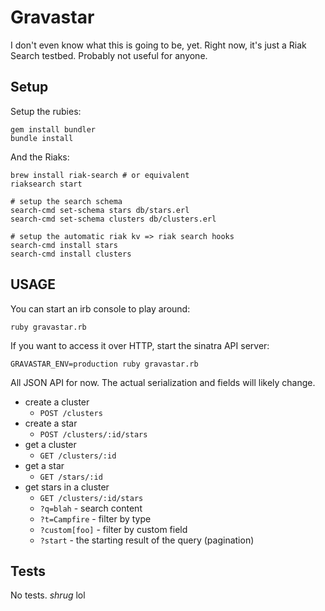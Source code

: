 # Gravastar

I don't even know what this is going to be, yet.  Right now, it's just a
Riak Search testbed.  Probably not useful for anyone.

## Setup

Setup the rubies:

    gem install bundler
    bundle install

And the Riaks:

    brew install riak-search # or equivalent
    riaksearch start

    # setup the search schema
    search-cmd set-schema stars db/stars.erl
    search-cmd set-schema clusters db/clusters.erl

    # setup the automatic riak kv => riak search hooks
    search-cmd install stars
    search-cmd install clusters

## USAGE

You can start an irb console to play around:

    ruby gravastar.rb

If you want to access it over HTTP, start the sinatra API server:

    GRAVASTAR_ENV=production ruby gravastar.rb

All JSON API for now.  The actual serialization and fields will likely
change.

* create a cluster
  * `POST /clusters`
* create a star
  * `POST /clusters/:id/stars`
* get a cluster
  * `GET /clusters/:id`
* get a star
  * `GET /stars/:id`
* get stars in a cluster
  * `GET /clusters/:id/stars`
  * `?q=blah` - search content
  * `?t=Campfire` - filter by type
  * `?custom[foo]` - filter by custom field
  * `?start` - the starting result of the query (pagination)

## Tests

No tests.  *shrug* lol
